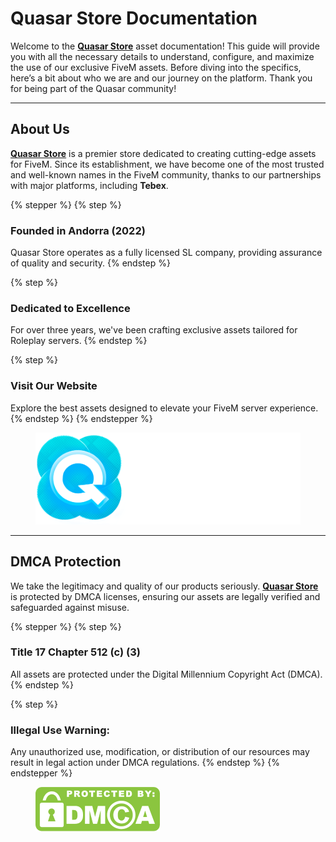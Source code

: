 # Quasar Store Documentation

Welcome to the [**Quasar Store**](https://www.quasar-store.com/) asset documentation! This guide will provide you with all the necessary details to understand, configure, and maximize the use of our exclusive FiveM assets. Before diving into the specifics, here’s a bit about who we are and our journey on the platform. Thank you for being part of the Quasar community!

***

## **About Us**

[**Quasar Store**](https://www.quasar-store.com/) is a premier store dedicated to creating cutting-edge assets for FiveM. Since its establishment, we have become one of the most trusted and well-known names in the FiveM community, thanks to our partnerships with major platforms, including **Tebex**.

{% stepper %}
{% step %}
### **Founded in Andorra (2022)**

Quasar Store operates as a fully licensed SL company, providing assurance of quality and security.
{% endstep %}

{% step %}
### **Dedicated to Excellence**

For over three years, we've been crafting exclusive assets tailored for Roleplay servers.
{% endstep %}

{% step %}
### **Visit Our Website**

Explore the best assets designed to elevate your FiveM server experience.
{% endstep %}
{% endstepper %}

<figure><img src=".gitbook/assets/1.png" alt=""><figcaption></figcaption></figure>

***

## **DMCA Protection**

We take the legitimacy and quality of our products seriously. [**Quasar Store**](https://www.quasar-store.com/) is protected by DMCA licenses, ensuring our assets are legally verified and safeguarded against misuse.

{% stepper %}
{% step %}
### **Title 17 Chapter 512 (c) (3)**

All assets are protected under the Digital Millennium Copyright Act (DMCA).
{% endstep %}

{% step %}
### **Illegal Use Warning:**

Any unauthorized use, modification, or distribution of our resources may result in legal action under DMCA regulations.
{% endstep %}
{% endstepper %}

<figure><img src=".gitbook/assets/image.png" alt=""><figcaption></figcaption></figure>

